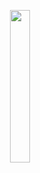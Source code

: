 <p align="center" width="100%">
<img src="https://github.com/bjuonday/kzzq/assets/113231787/471edd23-1f62-4720-86c3-84a8084bb1e6" width="25%">
</p>
